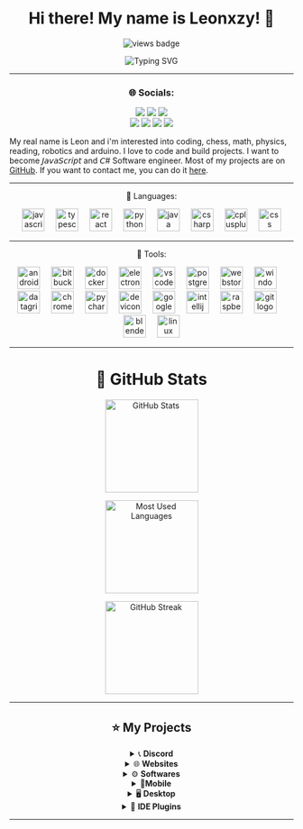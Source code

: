 

  


</h1>

<h1 align="center">Hi there! My name is Leonxzy! 👋 </h1>



<p align="center">
  <img src="https://komarev.com/ghpvc/?username=Leonxzy44&color=FF5F1F&label=Profile+Views&labelColor=000000&style=flat&labelTextColor=white" alt="views badge" />
</p>

<p align="center">
  <img src="https://readme-typing-svg.herokuapp.com?font=JetBrains+Mono&size=25&pause=1000&color=FF5F1F&center=true&vCenter=true&width=500&lines=%E2%80%8BSoftware+Developer+%7C+Programmer;%E2%80%8BOpen+Source+Enthusiast;%E2%80%8BTech+Explorer+%7C+Robotics" alt="Typing SVG" />
</p>



---

<h3 align="center">🌐 Socials:</h3>
<p align="center">
  <a href="https://stackoverflow.com/users/30537744/leonxzythedev"><img src="https://img.shields.io/badge/Stack%20Overflow-F58025?logo=stackoverflow&logoColor=white"/></a>
  <a href=""><img src="https://img.shields.io/badge/X-000000?logo=x&logoColor=white"/></a>
  <a href="https://monkeytype.com/Leonxzy"><img src="https://img.shields.io/badge/Monkeytype-FFD700?logo=monkeytype&logoColor=000000"/></a>
  <br>
  <a href="https://github.com/Leonxzy44"><img src="https://img.shields.io/badge/GitHub-181717?logo=github&logoColor=white"/></a>
  <a href="mailto:leonhodzic44@gmail.com"><img src="https://img.shields.io/badge/Gmail-EA4335?logo=gmail&logoColor=white"/></a>
  <a href="mailto:leon.hodzic@outlook.com"><img src="https://img.shields.io/badge/Outlook-0078D4?logo=microsoft-outlook&logoColor=white"/></a>
  <a href="https://www.geogebra.org/u/leonhodzic44"><img src="https://img.shields.io/badge/GeoGebra-764ABC?logo=geogebra&logoColor=white"/></a>
</p>

















My real name is Leon and i'm interested into coding, chess, math, physics, reading, robotics and arduino. I love to code and build projects. I want to become 𝘑𝘢𝘷𝘢𝘚𝘤𝘳𝘪𝘱𝘵 and 𝘊# Software engineer. Most of my projects are on [GitHub](github.com). If you want to contact me, you can do it [here](mailto:leon.hodzic@outlook.com).


---
<p align="center">
  🧠 Languages:
<div align="center">
  <img src="https://cdn.jsdelivr.net/gh/devicons/devicon/icons/javascript/javascript-original.svg" height="40" alt="javascript logo"  />
  <img width="12" />
  <img src="https://cdn.jsdelivr.net/gh/devicons/devicon/icons/typescript/typescript-original.svg" height="40" alt="typescript logo"  />
  <img width="12" />
  <img src="https://cdn.jsdelivr.net/gh/devicons/devicon/icons/react/react-original.svg" height="40" alt="react logo"  />
  <img width="12" />
  <img src="https://cdn.jsdelivr.net/gh/devicons/devicon/icons/python/python-original.svg" height="40" alt="python logo"  />
  <img width="12" />
  <img src="https://cdn.jsdelivr.net/gh/devicons/devicon/icons/java/java-original.svg" height="40" alt="java logo"  />
  <img width="12" />
  <img src="https://cdn.jsdelivr.net/gh/devicons/devicon/icons/csharp/csharp-original.svg" height="40" alt="csharp logo"  />
  <img width="12" />
  <img src="https://cdn.jsdelivr.net/gh/devicons/devicon/icons/cplusplus/cplusplus-original.svg" height="40" alt="cplusplus logo"  />
   <img width="12" />
  <img src="https://cdn.jsdelivr.net/gh/devicons/devicon/icons/css3/css3-original.svg" height="40" alt="css logo"  />
</div>

</p>

---

<p align="center">
 📖 Tools:

<div align="center">
  <img src="https://cdn.jsdelivr.net/gh/devicons/devicon/icons/androidstudio/androidstudio-original.svg" height="40" alt="androidstudio logo"  />
  <img width="12" />
  <img src="https://cdn.jsdelivr.net/gh/devicons/devicon/icons/bitbucket/bitbucket-original.svg" height="40" alt="bitbucket logo"  />
  <img width="12" />
  <img src="https://cdn.jsdelivr.net/gh/devicons/devicon/icons/docker/docker-original.svg" height="40" alt="docker logo"  />
  <img width="12" />
  <img src="https://cdn.jsdelivr.net/gh/devicons/devicon/icons/electron/electron-original.svg" height="40" alt="electron logo"  />
  <img width="12" />
  <img src="https://cdn.jsdelivr.net/gh/devicons/devicon/icons/vscode/vscode-original.svg" height="40" alt="vscode logo"  />
  <img width="12" />
  <img src="https://cdn.jsdelivr.net/gh/devicons/devicon/icons/postgresql/postgresql-original.svg" height="40" alt="postgresql logo"  />
  <img width="12" />
  <img src="https://cdn.jsdelivr.net/gh/devicons/devicon/icons/webstorm/webstorm-original.svg" height="40" alt="webstorm logo"  />
  <img width="12" />
  <img src="https://cdn.jsdelivr.net/gh/devicons/devicon/icons/windows8/windows8-original.svg" height="40" alt="windows8 logo"  />
  <img width="12" />
  <img src="https://cdn.jsdelivr.net/gh/devicons/devicon/icons/datagrip/datagrip-original.svg" height="40" alt="datagrip logo"  />
  <img width="12" />
  <img src="https://cdn.jsdelivr.net/gh/devicons/devicon/icons/chrome/chrome-original.svg" height="40" alt="chrome logo"  />
  <img width="12" />
  <img src="https://cdn.jsdelivr.net/gh/devicons/devicon/icons/pycharm/pycharm-original.svg" height="40" alt="pycharm logo"  />
  <img width="12" />
  <img src="https://cdn.jsdelivr.net/gh/devicons/devicon/icons/devicon/devicon-original.svg" height="40" alt="devicon logo"  />
  <img width="12" />
  <img src="https://cdn.jsdelivr.net/gh/devicons/devicon/icons/googlecloud/googlecloud-original.svg" height="40" alt="googlecloud logo"  />
  <img width="12" />
  <img src="https://cdn.jsdelivr.net/gh/devicons/devicon/icons/intellij/intellij-original.svg" height="40" alt="intellij logo"  />
  <img width="12" />
  <img src="https://cdn.jsdelivr.net/gh/devicons/devicon/icons/raspberrypi/raspberrypi-original.svg" height="40" alt="raspberrypi logo"  />
  <img width="12" />
  <img src="https://cdn.jsdelivr.net/gh/devicons/devicon/icons/git/git-original.svg" height="40" alt="git logo"  />
  <img width="12" />
  <img src="https://cdn.jsdelivr.net/gh/devicons/devicon/icons/blender/blender-original.svg" height="40" alt="blender logo"  />
  <img width="12" />
  <img src="https://cdn.jsdelivr.net/gh/devicons/devicon/icons/linux/linux-original.svg" height="40" alt="linux logo"  />
  
</div>
</p>

---


<div align="center">

<h1>🚀 GitHub Stats</h1>

<!-- GitHub Stats Dashboard for Leonxzy44 (dark-blue & green theme) -->

<p align="center">
  <img 
       src="https://github-readme-stats.vercel.app/api?username=Leonxzy44&show_icons=true&hide_border=true&bg_color=101820&title_color=5ee48a&text_color=a8a8a8&icon_color=5ee48a&count_private=true" 
       alt="GitHub Stats" 
       height="165" />
</p>

<p align="center">
  <img 
       src="https://github-readme-stats.vercel.app/api/top-langs/?username=Leonxzy44&layout=compact&hide_border=true&bg_color=101820&title_color=5ee48a&text_color=a8a8a8&icon_color=5ee48a" 
       alt="Most Used Languages" 
       height="165" />
</p>

<p align="center">
  <img 
       src="https://streak-stats.demolab.com?user=Leonxzy44&hide_border=true&background=101820&ring=5ee48a&fire=5ee48a&currStreakLabel=5ee48a&currStreakNum=5ee48a&sideNums=5ee48a&sideLabels=5ee48a&dates=a8a8a8&stroke=101820" 
       alt="GitHub Streak" 
       height="165" />
</p>


 ---
 
 ## ⭐ My Projects

<details>
  <summary>📞 <b>Discord</b></summary>

  - [**ModBot**](https://github.com/YOUR_USERNAME/modbot) — Powerful moderation bot with slash commands & auto-mod.  
  - [**Musicify**](https://github.com/YOUR_USERNAME/musicify) — Music bot powered by Discord.js & Spotify API.

</details>

<details>
  <summary>🌐 <b>Websites</b></summary>

  - [**Portfolio**](https://github.com/YOUR_USERNAME/portfolio) — Personal portfolio built with Next.js + Tailwind CSS.  
  - [**Blogify**](https://github.com/YOUR_USERNAME/blogify) — Static blog engine using Astro & Markdown.

</details>

<details>
  <summary>⚙️ <b>Softwares</b></summary>

  - [**Lintorch™**](https://github.com/Leonxzy44/Lintorch-Official) — Apps stored in a one software. 
  - [**Lindows AIX™**](https://github.com/Leonxzy44/Desktop-projects/tree/main/Lindows%20AIX%E2%84%A2) — Apps stored in a one software (old version).

</details>

<details>
  <summary>📱<b>Mobile</b></summary>

  - [**FitTrack**](https://github.com/YOUR_USERNAME/fittrack) — Fitness tracking app built with Flutter.  
  - [**QuickNote**](https://github.com/YOUR_USERNAME/quicknote) — Minimal note app with end-to-end encryption.

</details>

<details>
  <summary>🖥 <b>Desktop</b></summary>

  - [**Clippy**](https://github.com/YOUR_USERNAME/clippy) — Privacy-focused clipboard manager with sync & encryption *(Rust)*.  
  - [**Termi**](https://github.com/YOUR_USERNAME/termi) — A modern, customizable terminal emulator built with Electron.

</details>

<details>
  <summary>🔌 <b>IDE Plugins</b></summary>

  - [**Arduino Projects**](https://github.com/Leonxzy44/ArduinoProjects) — Arduino projects library.
  - [**Rusty Helper**](https://github.com/YOUR_USERNAME/rusty-helper) — Rust code snippets & lint hints extension.

</details>

---







<!---
Leonxzy44/Leonxzy44 is a ✨ special ✨ repository because its `README.md` (this file) appears on your GitHub profile.
You can click the Preview link to take a look at your changes.
--->
